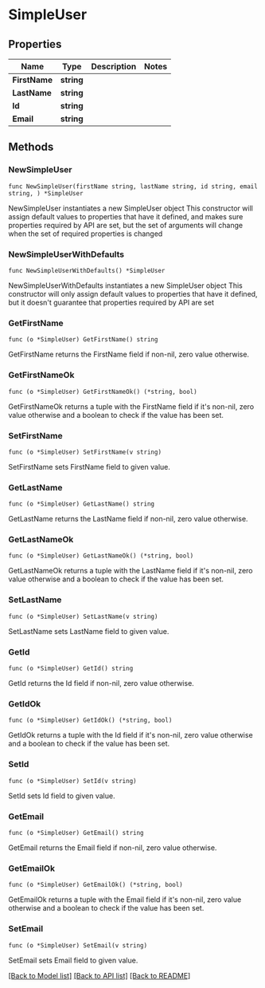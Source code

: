 # SimpleUser

## Properties

Name | Type | Description | Notes
------------ | ------------- | ------------- | -------------
**FirstName** | **string** |  | 
**LastName** | **string** |  | 
**Id** | **string** |  | 
**Email** | **string** |  | 

## Methods

### NewSimpleUser

`func NewSimpleUser(firstName string, lastName string, id string, email string, ) *SimpleUser`

NewSimpleUser instantiates a new SimpleUser object
This constructor will assign default values to properties that have it defined,
and makes sure properties required by API are set, but the set of arguments
will change when the set of required properties is changed

### NewSimpleUserWithDefaults

`func NewSimpleUserWithDefaults() *SimpleUser`

NewSimpleUserWithDefaults instantiates a new SimpleUser object
This constructor will only assign default values to properties that have it defined,
but it doesn't guarantee that properties required by API are set

### GetFirstName

`func (o *SimpleUser) GetFirstName() string`

GetFirstName returns the FirstName field if non-nil, zero value otherwise.

### GetFirstNameOk

`func (o *SimpleUser) GetFirstNameOk() (*string, bool)`

GetFirstNameOk returns a tuple with the FirstName field if it's non-nil, zero value otherwise
and a boolean to check if the value has been set.

### SetFirstName

`func (o *SimpleUser) SetFirstName(v string)`

SetFirstName sets FirstName field to given value.


### GetLastName

`func (o *SimpleUser) GetLastName() string`

GetLastName returns the LastName field if non-nil, zero value otherwise.

### GetLastNameOk

`func (o *SimpleUser) GetLastNameOk() (*string, bool)`

GetLastNameOk returns a tuple with the LastName field if it's non-nil, zero value otherwise
and a boolean to check if the value has been set.

### SetLastName

`func (o *SimpleUser) SetLastName(v string)`

SetLastName sets LastName field to given value.


### GetId

`func (o *SimpleUser) GetId() string`

GetId returns the Id field if non-nil, zero value otherwise.

### GetIdOk

`func (o *SimpleUser) GetIdOk() (*string, bool)`

GetIdOk returns a tuple with the Id field if it's non-nil, zero value otherwise
and a boolean to check if the value has been set.

### SetId

`func (o *SimpleUser) SetId(v string)`

SetId sets Id field to given value.


### GetEmail

`func (o *SimpleUser) GetEmail() string`

GetEmail returns the Email field if non-nil, zero value otherwise.

### GetEmailOk

`func (o *SimpleUser) GetEmailOk() (*string, bool)`

GetEmailOk returns a tuple with the Email field if it's non-nil, zero value otherwise
and a boolean to check if the value has been set.

### SetEmail

`func (o *SimpleUser) SetEmail(v string)`

SetEmail sets Email field to given value.



[[Back to Model list]](../README.md#documentation-for-models) [[Back to API list]](../README.md#documentation-for-api-endpoints) [[Back to README]](../README.md)


